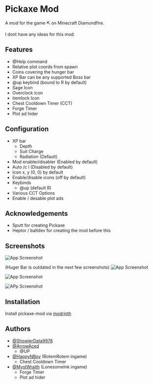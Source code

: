 
# Pickaxe Mod

A mod for the game ⛏️ on Minecraft Diamondfire.

I dont have any ideas for this mod.

## Features

- @Help command
- Relative plot coords from spawn
- Coins covering the hunger bar
- XP Bar can be any supported Boss bar
- @up keybind (bound to R by default)
- Sage Icon
- Overclock icon
- itemlock Icon
- Chest Cooldown Timer (CCT)
- Forge Timer
- Plot ad hider

## Configuration
- XP bar 
   - Depth
   - Suit Charge
   - Radiation (Default)
- Mod enabler/disabler (Enabled by default)
- Auto /c l (Disabled by default)
- Icon x, y (0, 0) by default
- Enable/disable icons (off by default)
- Keybinds
   - @up (default R)
- Various CCT Options
- Enable / desable plot ads

## Acknowledgements

- Sputt for creating Pickaxe
- Heptor / baltdev for creating the mod before this


## Screenshots

![App Screenshot](https://cdn.modrinth.com/data/v7NA6OIt/images/00b69392c7eee61274edc12b74383b621bf6a83e.png)

(Huger Bar is outdated in the next few screenshots)
![App Screenshot](https://cdn-raw.modrinth.com/data/v7NA6OIt/images/20d207af450fa9941a4b9771b90dacb6958c9e43.png)

![App Screenshot](https://cdn.modrinth.com/data/v7NA6OIt/images/fb6296621f01ce7bfdb31b305271872109560c4b.png)

![APp Screenshot](https://cdn.modrinth.com/data/v7NA6OIt/images/c58658b3eb5e01c55deaf0c27335635c43df4d1c.png)
## Installation

Install pickaxe-mod via [modrinth](https://modrinth.com/mod/pickaxe-mod)
## Authors

- [@ShowierData9978](https://www.github.com/ShowierData9978)
- [@ArrowAced](https://www.github.com/ArrowAced)
    - @UP
- [@HappyNBoy](https://www.github.com/HappyNBoy) (RotemRotem ingame)
    - Chest Cooldown Timer
- [@MystWraith](https://github.com/MystWraith) (LonesomeInk ingame)
   - Forge Timer
   - Plot ad hider
